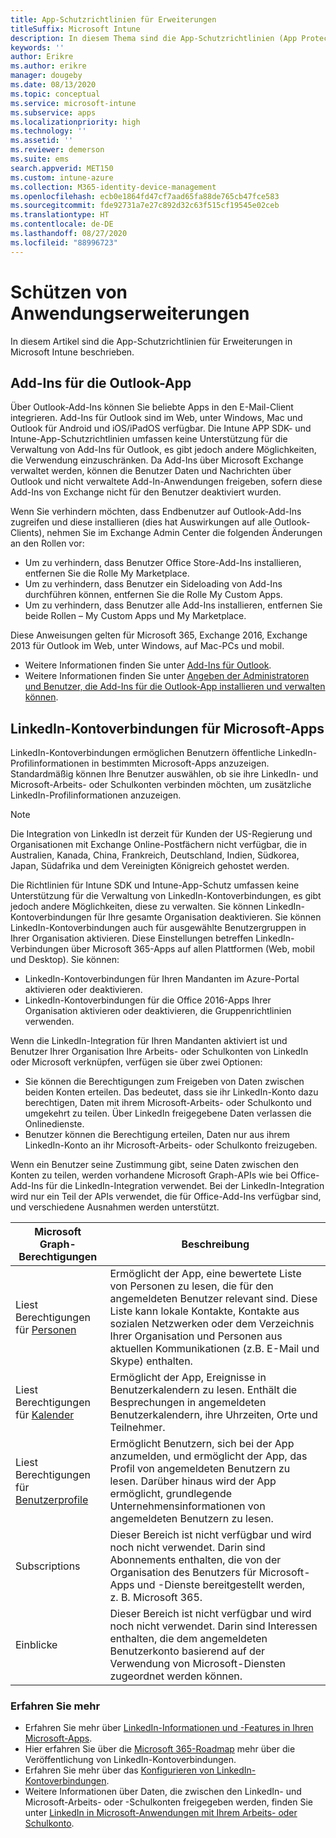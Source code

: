 ```yaml
---
title: App-Schutzrichtlinien für Erweiterungen
titleSuffix: Microsoft Intune
description: In diesem Thema sind die App-Schutzrichtlinien (App Protection Policies, APP) für Erweiterungen beschrieben.
keywords: ''
author: Erikre
ms.author: erikre
manager: dougeby
ms.date: 08/13/2020
ms.topic: conceptual
ms.service: microsoft-intune
ms.subservice: apps
ms.localizationpriority: high
ms.technology: ''
ms.assetid: ''
ms.reviewer: demerson
ms.suite: ems
search.appverid: MET150
ms.custom: intune-azure
ms.collection: M365-identity-device-management
ms.openlocfilehash: ecb0e1864fd47cf7aad65fa88de765cb47fce583
ms.sourcegitcommit: fde92731a7e27c892d32c63f515cf19545e02ceb
ms.translationtype: HT
ms.contentlocale: de-DE
ms.lasthandoff: 08/27/2020
ms.locfileid: "88996723"
---
```

# <a name="protecting-application-extensions"></a>Schützen von Anwendungserweiterungen

In diesem Artikel sind die App-Schutzrichtlinien für Erweiterungen in Microsoft Intune beschrieben.

## <a name="add-ins-for-outlook-app"></a>Add-Ins für die Outlook-App

Über Outlook-Add-Ins können Sie beliebte Apps in den E-Mail-Client integrieren. Add-Ins für Outlook sind im Web, unter Windows, Mac und Outlook für Android und iOS/iPadOS verfügbar. Die Intune APP SDK- und Intune-App-Schutzrichtlinien umfassen keine Unterstützung für die Verwaltung von Add-Ins für Outlook, es gibt jedoch andere Möglichkeiten, die Verwendung einzuschränken. Da Add-Ins über Microsoft Exchange verwaltet werden, können die Benutzer Daten und Nachrichten über Outlook und nicht verwaltete Add-In-Anwendungen freigeben, sofern diese Add-Ins von Exchange nicht für den Benutzer deaktiviert wurden.

Wenn Sie verhindern möchten, dass Endbenutzer auf Outlook-Add-Ins zugreifen und diese installieren (dies hat Auswirkungen auf alle Outlook-Clients), nehmen Sie im Exchange Admin Center die folgenden Änderungen an den Rollen vor:

- Um zu verhindern, dass Benutzer Office Store-Add-Ins installieren, entfernen Sie die Rolle My Marketplace.
- Um zu verhindern, dass Benutzer ein Sideloading von Add-Ins durchführen können, entfernen Sie die Rolle My Custom Apps.
- Um zu verhindern, dass Benutzer alle Add-Ins installieren, entfernen Sie beide Rollen – My Custom Apps und My Marketplace.

Diese Anweisungen gelten für Microsoft 365, Exchange 2016, Exchange 2013 für Outlook im Web, unter Windows, auf Mac-PCs und mobil.

- Weitere Informationen finden Sie unter [Add-Ins für Outlook](/exchange/clients-and-mobile-in-exchange-online/add-ins-for-outlook/add-ins-for-outlook).
- Weitere Informationen finden Sie unter [Angeben der Administratoren und Benutzer, die Add-Ins für die Outlook-App installieren und verwalten können](/exchange/clients-and-mobile-in-exchange-online/add-ins-for-outlook/specify-who-can-install-and-manage-add-ins).

## <a name="linkedin-account-connections-for-microsoft-apps"></a>LinkedIn-Kontoverbindungen für Microsoft-Apps

LinkedIn-Kontoverbindungen ermöglichen Benutzern öffentliche LinkedIn-Profilinformationen in bestimmten Microsoft-Apps anzuzeigen. Standardmäßig können Ihre Benutzer auswählen, ob sie ihre LinkedIn- und Microsoft-Arbeits- oder Schulkonten verbinden möchten, um zusätzliche LinkedIn-Profilinformationen anzuzeigen. 

> [!NOTE]
> Die Integration von LinkedIn ist derzeit für Kunden der US-Regierung und Organisationen mit Exchange Online-Postfächern nicht verfügbar, die in Australien, Kanada, China, Frankreich, Deutschland, Indien, Südkorea, Japan, Südafrika und dem Vereinigten Königreich gehostet werden.

Die Richtlinien für Intune SDK und Intune-App-Schutz umfassen keine Unterstützung für die Verwaltung von LinkedIn-Kontoverbindungen, es gibt jedoch andere Möglichkeiten, diese zu verwalten. Sie können LinkedIn-Kontoverbindungen für Ihre gesamte Organisation deaktivieren. Sie können LinkedIn-Kontoverbindungen auch für ausgewählte Benutzergruppen in Ihrer Organisation aktivieren. Diese Einstellungen betreffen LinkedIn-Verbindungen über Microsoft 365-Apps auf allen Plattformen (Web, mobil und Desktop). Sie können:

- LinkedIn-Kontoverbindungen für Ihren Mandanten im Azure-Portal aktivieren oder deaktivieren. 
- LinkedIn-Kontoverbindungen für die Office 2016-Apps Ihrer Organisation aktivieren oder deaktivieren, die Gruppenrichtlinien verwenden.

Wenn die LinkedIn-Integration für Ihren Mandanten aktiviert ist und Benutzer Ihrer Organisation Ihre Arbeits- oder Schulkonten von LinkedIn oder Microsoft verknüpfen, verfügen sie über zwei Optionen: 

- Sie können die Berechtigungen zum Freigeben von Daten zwischen beiden Konten erteilen. Das bedeutet, dass sie ihr LinkedIn-Konto dazu berechtigen, Daten mit ihrem Microsoft-Arbeits- oder Schulkonto und umgekehrt zu teilen. Über LinkedIn freigegebene Daten verlassen die Onlinedienste. 
- Benutzer können die Berechtigung erteilen, Daten nur aus ihrem LinkedIn-Konto an ihr Microsoft-Arbeits- oder Schulkonto freizugeben.

Wenn ein Benutzer seine Zustimmung gibt, seine Daten zwischen den Konten zu teilen, werden vorhandene Microsoft Graph-APIs wie bei Office-Add-Ins für die LinkedIn-Integration verwendet. Bei der LinkedIn-Integration wird nur ein Teil der APIs verwendet, die für Office-Add-Ins verfügbar sind, und verschiedene Ausnahmen werden unterstützt.


|Microsoft Graph-Berechtigungen  |Beschreibung  |
|---------|---------|
|Liest Berechtigungen für [Personen](/graph/permissions-reference#people-permissions)     |Ermöglicht der App, eine bewertete Liste von Personen zu lesen, die für den angemeldeten Benutzer relevant sind. Diese Liste kann lokale Kontakte, Kontakte aus sozialen Netzwerken oder dem Verzeichnis Ihrer Organisation und Personen aus aktuellen Kommunikationen (z.B. E-Mail und Skype) enthalten.         |
|Liest Berechtigungen für [Kalender](/graph/permissions-reference#calendars-permissions)     |Ermöglicht der App, Ereignisse in Benutzerkalendern zu lesen. Enthält die Besprechungen in angemeldeten Benutzerkalendern, ihre Uhrzeiten, Orte und Teilnehmer.         |
|Liest Berechtigungen für [Benutzerprofile](/graph/permissions-reference#user-permissions)     |Ermöglicht Benutzern, sich bei der App anzumelden, und ermöglicht der App, das Profil von angemeldeten Benutzern zu lesen. Darüber hinaus wird der App ermöglicht, grundlegende Unternehmensinformationen von angemeldeten Benutzern zu lesen.         |
|Subscriptions     |Dieser Bereich ist nicht verfügbar und wird noch nicht verwendet. Darin sind Abonnements enthalten, die von der Organisation des Benutzers für Microsoft-Apps und -Dienste bereitgestellt werden, z. B. Microsoft 365.         |
|Einblicke     |Dieser Bereich ist nicht verfügbar und wird noch nicht verwendet. Darin sind Interessen enthalten, die dem angemeldeten Benutzerkonto basierend auf der Verwendung von Microsoft-Diensten zugeordnet werden können.         |

### <a name="learn-more"></a>Erfahren Sie mehr

- Erfahren Sie mehr über [LinkedIn-Informationen und -Features in Ihren Microsoft-Apps](https://go.microsoft.com/fwlink/?linkid=850740).
- Hier erfahren Sie über die [Microsoft 365-Roadmap](https://products.office.com/en-US/business/office-365-roadmap?filters=%26freeformsearch=linkedin#abc) mehr über die Veröffentlichung von LinkedIn-Kontoverbindungen. 
- Erfahren Sie mehr über das [Konfigurieren von LinkedIn-Kontoverbindungen](/azure/active-directory/linkedin-integration).
- Weitere Informationen über Daten, die zwischen den LinkedIn- und Microsoft-Arbeits- oder -Schulkonten freigegeben werden, finden Sie unter [LinkedIn in Microsoft-Anwendungen mit Ihrem Arbeits- oder Schulkonto](https://www.linkedin.com/help/linkedin/answer/84077).


